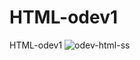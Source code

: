 # HTML-odev1
HTML-odev1
![odev-html-ss](https://user-images.githubusercontent.com/116654316/199958874-f71b2e65-d5ce-4549-a803-cd3a9d8e34e0.png)
